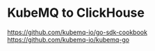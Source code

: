 # KubeMQ to ClickHouse
https://github.com/kubemq-io/go-sdk-cookbook
https://github.com/kubemq-io/kubemq-go
